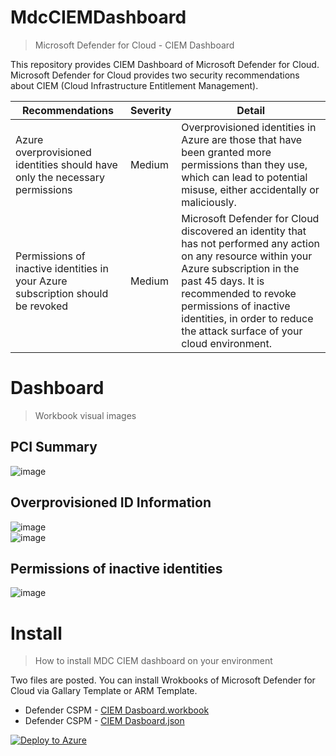 # MdcCIEMDashboard
> Microsoft Defender for Cloud - CIEM Dashboard

This repository provides CIEM Dashboard of Microsoft Defender for Cloud.<BR>
Microsoft Defender for Cloud provides two security recommendations about CIEM (Cloud Infrastructure Entitlement Management).

| Recommendations  | Severity | Detail |
| ---- | ---- | ---- |
| Azure overprovisioned identities should have only the necessary permissions | Medium | Overprovisioned identities in Azure are those that have been granted more permissions than they use, which can lead to potential misuse, either accidentally or maliciously.|
| Permissions of inactive identities in your Azure subscription should be revoked  | Medium | Microsoft Defender for Cloud discovered an identity that has not performed any action on any resource within your Azure subscription in the past 45 days. It is recommended to revoke permissions of inactive identities, in order to reduce the attack surface of your cloud environment. |

# Dashboard
> Workbook visual images

## PCI Summary
![image](https://github.com/user-attachments/assets/5ae32616-b1b7-4fd0-a051-b11080388704)

## Overprovisioned ID Information
![image](https://github.com/user-attachments/assets/b8e9722e-60f5-4cf6-a7fd-2eeb98b75723)<BR>
![image](https://github.com/user-attachments/assets/b58a16dd-6e19-4c98-85d4-d65d3d642903)

## Permissions of inactive identities
![image](https://github.com/user-attachments/assets/fcad65bc-b96c-41f3-884d-ab5334916518)

# Install
> How to install MDC CIEM dashboard on your environment

Two files are posted. You can install Wrokbooks of Microsoft Defender for Cloud via Gallary Template or ARM Template.

- Defender CSPM - [CIEM Dasboard.workbook](https://raw.githubusercontent.com/hisashin0728/MdcCIEMDashboard/refs/heads/main/Defender%20CSPM%20-%20CIEM%20Dasboard.workbook)
- Defender CSPM - [CIEM Dasboard.json](https://raw.githubusercontent.com/hisashin0728/MdcCIEMDashboard/refs/heads/main/Defender%20CSPM%20-%20CIEM%20Dasboard.json)

[![Deploy to Azure](https://aka.ms/deploytoazurebutton)](https%3A%2F%2Fraw.githubusercontent.com%2Fhisashin0728%2FMdcCIEMDashboard%2Frefs%2Fheads%2Fmain%2FDefender%2520for%2520Cloud%2520CIEM%2520%25E3%2583%2580%25E3%2583%2583%25E3%2582%25B7%25E3%2583%25A5%25E3%2583%259C%25E3%2583%25BC%25E3%2583%2589.json)

